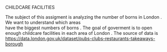 CHILDCARE FACILITIES 

The subject of this assigment is analyzing the number of borns in London . We want to understand which areas  
have the biggest numbers of borns . 
The goal of goverment  is to open enough childcare facilities in each area of London . 
The source of data is https://data.london.gov.uk/dataset/pubs-clubs-restaurants-takeaways-borough
